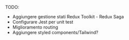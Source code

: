 TODO:

- Aggiungere gestione stati Redux Toolkit - Redux Saga
- Configurare Jest per unit test
- Miglioramento routing
- Aggiungere styled components/Tailwind?
